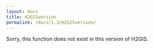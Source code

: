 ```yaml
---
layout: docs
title: H2GISversion
permalink: /docs/1.3/H2GISversion/
---
```


Sorry, this function does not exist in this version of H2GIS.
